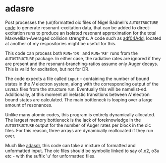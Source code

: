 # adasre
Post processes the (un)formatted oic files of Nigel Badnell's `AUTOSTRUCTURE` [code](https://amdpp.phys.strath.ac.uk/autos/) to generate resonant-excitation data, that can be added to direct-excitation runs to produce an isolated resonant approximation for the total Maxwellian-Averaged collision strengths. A code such as [adf04Add](https://github.com/LeoMul/adf04Add), located at another of my respositories might be useful for this.

This code can process both `RUN='DR'` and `RUN='RE'` runs from the `AUTOSTRUCTURE` package. In either case, the radiative rates are ignored if they are present and the resonant-branching-ratios assume only Auger decays. This is valid for excitation, but not for DR. 

The code expects a file called `input` - containing the number of bound states in the $N$ electron system, along with the corresponding output of the `LEVELS` files from the structure run. Eventually this will be namelist-ed. Additionally, at this moment all inelastic transitions between $N$ electron bound states are calculated. The main bottleneck is looping over a large amount of resonances.

Unlike many atomic codes, this program is entirely dynamically allocated. The largest memory bottleneck is the lack of foreknowledge in the `AUTOSTRUCTURE` output for the number of Auger rates per block in the oic files. For this reason, three arrays are dynamically reallocated if they run over. 

Much like [adasdr](https://amdpp.phys.strath.ac.uk/autos/default/misc/), this code can take a mixture of formatted and unformatted input. The oic files should be symbolic linked to say o1,o2, o3u etc - with the suffix 'u' for unformatted files. 
